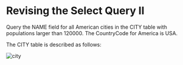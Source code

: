 # Revising the Select Query II

Query the NAME field for all American cities in the CITY table with populations larger than 120000. The CountryCode for America is USA.

The CITY table is described as follows:

![city](https://s3.amazonaws.com/hr-challenge-images/8137/1449729804-f21d187d0f-CITY.jpg "city table")